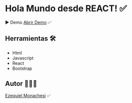 # Hola Mundo desde REACT! ✅

▶️ Demo
[Abrir Demo](https://holamundodesdereact.netlify.app/) ✅

## Herramientas 🛠️

- Html
- Javascript
- React
- Bootstrap

## Autor 👨🏻‍💼

[Ezequiel Monachesi](https://www.linkedin.com/in/monachesi-cesar-ezequiel/) ✅